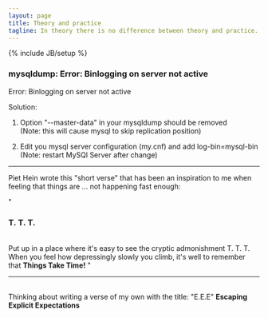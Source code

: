 ```yaml
---
layout: page
title: Theory and practice
tagline: In theory there is no difference between theory and practice. In practice there is.
---
```

{% include JB/setup %}

<h3>mysqldump: Error: Binlogging on server not active</h3>

Error: Binlogging on server not active
<p>Solution:</p> 

1) Option "--master-data" in your mysqldump should be removed
<br>(Note: this will cause mysql to skip replication position)

2) Edit you mysql server configuration (my.cnf) and add log-bin=mysql-bin
<br>(Note: restart MySQl Server after change)

<hr>
Piet Hein wrote this "short verse" that has been an inspiration to me when 
feeling that things are ... not happening fast enough:

"
<h3>T. T. T.</h3>
</br>
Put up in a place
where it's easy to see
the cryptic admonishment
T. T. T.
</br>
When you feel how depressingly
slowly you climb,
it's well to remember that
<b>Things Take Time!</b>
"
<hr>
<br>
Thinking about writing a verse of my own with the title: "E.E.E" 
<b>Escaping Explicit Expectations</b>  
